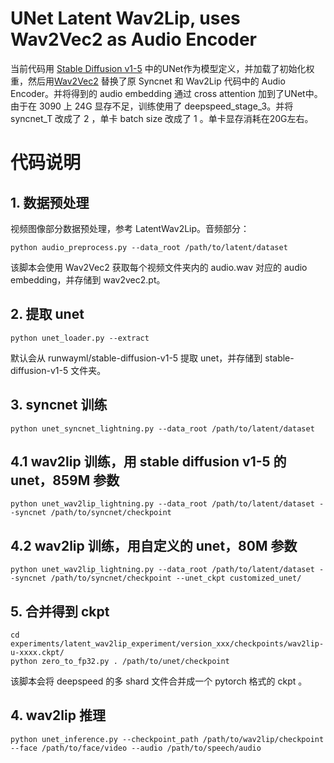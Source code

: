 # UNet Latent Wav2Lip, uses Wav2Vec2 as Audio Encoder
当前代码用 [Stable Diffusion v1-5](https://huggingface.co/runwayml/stable-diffusion-v1-5) 中的UNet作为模型定义，并加载了初始化权重，然后用[Wav2Vec2](https://huggingface.co/facebook/wav2vec2-base-960h) 替换了原 Syncnet 和 Wav2Lip 代码中的 Audio Encoder。并将得到的 audio embedding 通过 cross attention 加到了UNet中。由于在 3090 上 24G 显存不足，训练使用了 deepspeed_stage_3。并将 syncnet_T 改成了 2 ，单卡 batch size 改成了 1 。单卡显存消耗在20G左右。

# 代码说明

## 1. 数据预处理
视频图像部分数据预处理，参考 LatentWav2Lip。音频部分：
```
python audio_preprocess.py --data_root /path/to/latent/dataset
```
该脚本会使用 Wav2Vec2 获取每个视频文件夹内的 audio.wav 对应的 audio embedding，并存储到 wav2vec2.pt。

## 2. 提取 unet
```
python unet_loader.py --extract
```
默认会从 runwayml/stable-diffusion-v1-5 提取 unet，并存储到 stable-diffusion-v1-5 文件夹。

## 3. syncnet 训练
```
python unet_syncnet_lightning.py --data_root /path/to/latent/dataset
```

## 4.1 wav2lip 训练，用 stable diffusion v1-5 的 unet，859M 参数
```
python unet_wav2lip_lightning.py --data_root /path/to/latent/dataset --syncnet /path/to/syncnet/checkpoint
```

## 4.2 wav2lip 训练，用自定义的 unet，80M 参数
```
python unet_wav2lip_lightning.py --data_root /path/to/latent/dataset --syncnet /path/to/syncnet/checkpoint --unet_ckpt customized_unet/
```

## 5. 合并得到 ckpt
```
cd experiments/latent_wav2lip_experiment/version_xxx/checkpoints/wav2lip-u-xxxx.ckpt/
python zero_to_fp32.py . /path/to/unet/checkpoint
```
该脚本会将 deepspeed 的多 shard 文件合并成一个 pytorch 格式的 ckpt 。

## 4. wav2lip 推理
```
python unet_inference.py --checkpoint_path /path/to/wav2lip/checkpoint --face /path/to/face/video --audio /path/to/speech/audio
```
